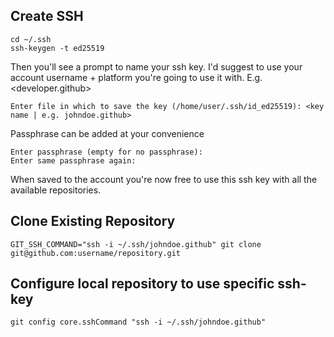 ## Create SSH

```
cd ~/.ssh
ssh-keygen -t ed25519
```

Then you'll see a prompt to name your ssh key. I'd suggest to use your account username + platform you're going to use it with. E.g. <developer.github>
```
Enter file in which to save the key (/home/user/.ssh/id_ed25519): <key name | e.g. johndoe.github>
```

Passphrase can be added at your convenience

```
Enter passphrase (empty for no passphrase): 
Enter same passphrase again: 
```

When saved to the account you're now free to use this ssh key with all the available repositories.

## Clone Existing Repository
```
GIT_SSH_COMMAND="ssh -i ~/.ssh/johndoe.github" git clone git@github.com:username/repository.git
```

## Configure local repository to use specific ssh-key 
```
git config core.sshCommand "ssh -i ~/.ssh/johndoe.github"
